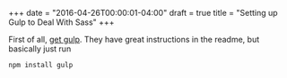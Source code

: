 +++
date = "2016-04-26T00:00:01-04:00"
draft = true
title = "Setting up Gulp to Deal With Sass"
+++

First of all, [get gulp](https://github.com/gulpjs/gulp/blob/master/docs/getting-started.md). They have great instructions in the readme, but basically just run

```
npm install gulp

